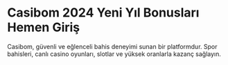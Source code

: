 # Casibom 2024 Yeni Yıl Bonusları Hemen Giriş
Casibom, güvenli ve eğlenceli bahis deneyimi sunan bir platformdur. Spor bahisleri, canlı casino oyunları, slotlar ve yüksek oranlarla kazanç sağlayın.
